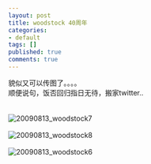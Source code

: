```yaml
---
layout: post
title: woodstock 40周年
categories:
- default
tags: []
published: true
comments: true
---
```

<p>貌似又可以传图了。。。。<br />顺便说句，饭否回归指日无待，搬家twitter..<br /><br /><br /><img border="0" alt="20090813_woodstock7" src="http://photo.yupoo.com/walkerwzy/271697e93677/large/" /><br /><br /><img border="0" alt="20090813_woodstock8" src="http://photo.yupoo.com/walkerwzy/614107e93677/large/" /><br /><br /><img border="0" alt="20090813_woodstock6" src="http://photo.yupoo.com/walkerwzy/284597e93676/large/" /><br /></p>
